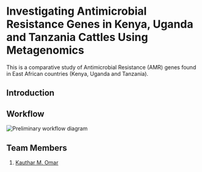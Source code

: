 # Investigating Antimicrobial Resistance Genes in Kenya, Uganda and Tanzania Cattles Using Metagenomics

This is a comparative study of Antimicrobial Resistance (AMR) genes found in East African countries (Kenya, Uganda and Tanzania).

## Introduction

## Workflow

![Preliminary workflow diagram](https://user-images.githubusercontent.com/57720624/184587502-3fc4aad0-06d2-4e84-abad-6f4ba2829ca1.png)


## Team Members
1. [Kauthar M. Omar](https://github.com/Kauthar-Omar) 
